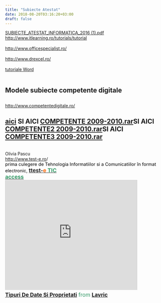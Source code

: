 ```yaml
---
title: "Subiecte Atestat"
date: 2018-08-20T03:16:20+03:00
draft: false
---
```


<html>
  <body>
    <div class="wiki" id="content_view" style="display: block;">
<a href="/files/SUBIECTE_ATESTAT_INFORMATICA_2016%20%281%29.pdf">SUBIECTE_ATESTAT_INFORMATICA_2016 (1).pdf</a><br />
<a class="wiki_link_ext" href="http://www.itlearning.ro/tutorials/tutorialhttp://www.officespecialist.ro/" rel="nofollow">http://www.itlearning.ro/tutorials/tutorial</a><br />
<br />
<a class="wiki_link_ext" href="http://www.officespecialist.ro/" rel="nofollow">http://www.officespecialist.ro/</a><br />
<br />
<a class="wiki_link_ext" href="http://www.drexcel.ro/" rel="nofollow">http://www.drexcel.ro/</a><br />
<br />
<a class="wiki_link" href="http://cntv-tic.wikispaces.com/Word">tutoriale Word</a><br />
<br />
<h2 id="toc0"><a name="x-Modele subiecte competente digitale"></a>Modele subiecte competente digitale</h2>
 <h2 id="toc1"> </h2>
 <a class="wiki_link_ext" href="http://www.competentedigitale.ro/" rel="nofollow">http://www.competentedigitale.ro/</a><br />
<h2 id="toc2"><a name="x-aici SI AICI file:COMPETENTE 2009-2010.rarSI AICI file:COMPETENTE2 2009-2010.rarSI AICI file:COMPETENTE3 2009-2010.rar"></a><a class="wiki_link_ext" href="http://subiecte2011.edu.ro/bacalaureat/Modele_de_subiecte/Certificare_competente/" rel="nofollow" target="_blank">aici</a> SI AICI <a href="/files/COMPETENTE%202009-2010.rar">COMPETENTE 2009-2010.rar</a>SI AICI <a href="/files/COMPETENTE2%202009-2010.rar">COMPETENTE2 2009-2010.rar</a>SI AICI <a href="/files/COMPETENTE3%202009-2010.rar">COMPETENTE3 2009-2010.rar</a></h2>
 <br />
Olivia Pascu<br />
<a class="wiki_link_ext" href="http://www.test-e.ro/" rel="nofollow" target="_blank">http://www.test-e.ro</a>/<br />
<span style="color: #000000; font-size: 14.6667px;">prima culegere de Tehnologia Informatiilor si a Comunicatiilor în format electronic, </span><span style="font-size: 17.3333px;"><strong><u><span style="color: #292929;">t</span></u></strong><strong><u><span style="color: #292929;">test-</span></u></strong><strong><u><span style="color: #ff6600;">e</span></u></strong><strong><u><span style="color: #339966;"> TIC</span></u></strong></span><br />
<span style="font-size: 17.3333px;"><strong><u><span style="color: #339966;">access</span></u></strong></span><br />
<span style="color: #339966; font-size: 17.3333px;"><iframe src="http://www.slideshare.net/slideshow/embed_code/3073156" width="427" height="356" frameborder="0" marginwidth="0" marginheight="0" scrolling="no" style="border:1px solid #CCC;border-width:1px 1px 0;margin-bottom:5px" allowfullscreen="" webkitallowfullscreen="" mozallowfullscreen=""></iframe>
<div style="margin-bottom:5px"><strong><a href="http://www.slideshare.net/doinalavric/tipuri-de-date-si-proprietati" title="Tipuri De Date Si Proprietati" target="_blank" rel="nofollow">Tipuri De Date Si Proprietati</a></strong> from <strong><a href="http://www.slideshare.net/doinalavric" target="_blank" rel="nofollow">Lavric</a></strong></div></span>
    </div>
  </body>
</html>